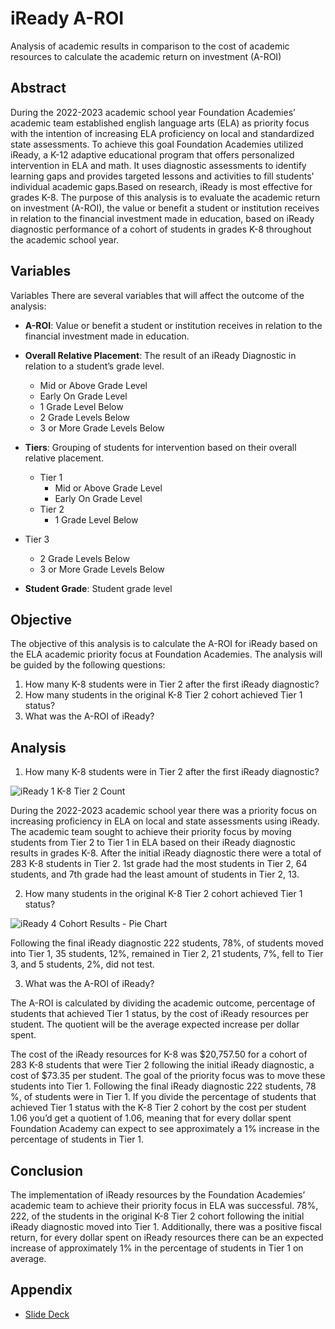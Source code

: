 # iReady A-ROI
Analysis of academic results in comparison to the cost of academic resources to calculate the academic return on investment (A-ROI)

## Abstract
During the 2022-2023 academic school year Foundation Academies’ academic team established english language arts (ELA) as priority focus with the intention of increasing ELA proficiency on local and standardized state assessments. To achieve this goal Foundation Academies utilized iReady, a K-12 adaptive educational program that offers personalized intervention in ELA and math. It uses diagnostic assessments to identify learning gaps and provides targeted lessons and activities to fill students' individual academic gaps.Based on research, iReady is most effective for grades K-8. The purpose of this analysis is to evaluate the academic return on investment (A-ROI), the value or benefit a student or institution receives in relation to the financial investment made in education, based on iReady diagnostic performance of a cohort of students in grades K-8 throughout the academic school year.

## Variables

Variables
There are several variables that will affect the outcome of the analysis:

- **A-ROI**: Value or benefit a student or institution receives in relation to the financial investment made in education.
  
- **Overall Relative Placement**: The result of an iReady Diagnostic in relation to a student’s grade level.
  - Mid or Above Grade Level
  - Early On Grade Level 
  - 1 Grade Level Below	
  - 2 Grade Levels Below
  - 3 or More Grade Levels Below
 
- **Tiers**: Grouping of students for intervention based on their overall relative placement.
  - Tier 1
    - Mid or Above Grade Level
    - Early On Grade Level 
  - Tier 2
    - 1 Grade Level Below	
- Tier 3
    - 2 Grade Levels Below
    - 3 or More Grade Levels Below

- **Student Grade**: Student grade level

## Objective 

The objective of this analysis is to calculate the A-ROI for iReady based on the ELA academic priority focus at Foundation Academies. The analysis will be guided by the following questions:

1. How many  K-8 students were in Tier 2 after the first iReady diagnostic?
2. How many students in the original K-8 Tier 2 cohort achieved Tier 1 status?
3. What was the A-ROI of iReady?

## Analysis

1. How many  K-8 students were in Tier 2 after the first iReady diagnostic?

![iReady 1 K-8 Tier 2 Count ](https://github.com/Scipio94/Academic-ROI/assets/112409778/310c349a-23eb-4cbd-a89b-2c38a0f9709f)

During the 2022-2023 academic school year there was a priority focus on increasing proficiency in ELA on local and state assessments using iReady. The academic team sought to achieve their priority focus by moving students from Tier 2 to Tier 1 in ELA based on their iReady diagnostic results in grades K-8. After the initial iReady diagnostic there were a total of 283 K-8 students in Tier 2. 1st grade had the most students in Tier 2, 64 students, and 7th grade had the least amount of students in Tier 2, 13. 

2. How many students in the original K-8 Tier 2 cohort achieved Tier 1 status?

![iReady 4 Cohort Results - Pie Chart](https://github.com/Scipio94/Academic-ROI/assets/112409778/fe41161f-35db-4666-81b8-7e0ce8b28738)

Following the final iReady diagnostic 222 students, 78%, of students moved into Tier 1, 35 students, 12%, remained in Tier 2, 21 students, 7%, fell to Tier 3, and 5 students, 2%, did not test. 

3. What was the A-ROI of iReady?

The A-ROI is calculated by dividing the academic outcome, percentage of students that achieved Tier 1 status, by the cost of iReady resources per student. The quotient will be the average expected increase per dollar spent.

The cost of the iReady resources for K-8 was $20,757.50 for a cohort of 283 K-8 students that were Tier 2 following the initial iReady diagnostic, a cost of $73.35 per student. The goal of the priority focus was to move these students into Tier 1. Following the final iReady diagnostic 222 students, 78 %, of students were in Tier 1. If you divide the percentage of students that achieved Tier 1 status with the K-8 Tier 2 cohort by the cost per student 1.06 you’d get a quotient of 1.06, meaning that for every dollar spent Foundation Academy can expect to see approximately a 1% increase in the percentage of students in Tier 1. 

## Conclusion

The implementation of iReady resources by the Foundation Academies’ academic team to achieve their priority focus in ELA was successful. 78%, 222, of the students in the original K-8 Tier 2 cohort following the initial iReady diagnostic moved into Tier 1. Additionally, there was a positive fiscal return, for every dollar spent on iReady resources there can be an expected increase of approximately 1% in the percentage of students in Tier 1 on average.


## Appendix

- [Slide Deck](https://docs.google.com/presentation/d/1c7ZjW2jfpW3g-nDOMoKNT-my7PA6CjBUEQvobidzwEY/edit?usp=sharing)

